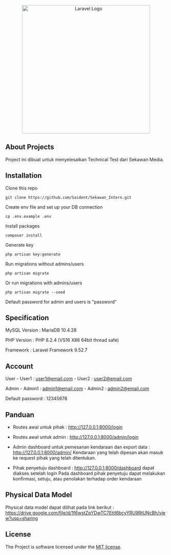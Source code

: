 <p align="center"><a href="https://laravel.com" target="_blank"><img src="https://raw.githubusercontent.com/laravel/art/master/logo-lockup/5%20SVG/2%20CMYK/1%20Full%20Color/laravel-logolockup-cmyk-red.svg" width="400" alt="Laravel Logo"></a></p>

## About Projects
Project ini dibuat untuk menyelesaikan Technical Test dari Sekawan Media.

## Installation

Clone this repo

    git clone https://github.com/Saident/Sekawan_Intern.git

Create env file and set up your DB connection

    cp .env.example .env

Install packages

    composer install

Generate key

    php artisan key:generate

Run migrations without admins/users

    php artisan migrate

Or run migrations with admins/users

    php artisan migrate --seed

Default password for admin and users is "password"

## Specification

MySQL Version : 
    MariaDB 10.4.28

PHP Version :
    PHP 8.2.4 (VS16 X86 64bit thread safe)

Framework :
    Laravel Framework 9.52.7

## Account

User
    - User1 : user1@email.com
    - User2 : user2@email.com

Admin
    - Admin1 : admin1@email.com
    - Admin2 : admin2@email.com

Default password : 12345678

## Panduan
- Routes awal untuk pihak   : http://127.0.0.1:8000/login
- Routes awal untuk admin   : http://127.0.0.1:8000/admin/login

- Admin dashboard untuk pemesanan kendaraan dan export data : http://127.0.0.1:8000/admin/
    Kendaraan yang telah dipesan akan masuk ke request pihak yang telah ditentukan.

- Pihak penyetuju dashboard : http://127.0.0.1:8000/dashboard dapat diakses setelah login
    Pada dashboard pihak penyetuju dapat melakukan konfirmasi, setuju, atau penolakan terhadap order kendaraan

## Physical Data Model

Physical data model dapat dilihat pada link berikut : https://drive.google.com/file/d/1f6wstZqYDwTC7EttI6bcyYRU9RtUNcBh/view?usp=sharing 

## License

The Project is software licensed under the [MIT license](https://opensource.org/licenses/MIT).
